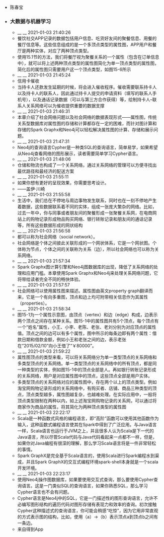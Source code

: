 - 陈春宝
- ### 大数据与机器学习
    - __ __ 2021-01-03 21:40:26
    - 餐饮社交APP记录的数据包括用户信息、吃货好友间的聚餐信息、用餐的餐厅信息等。这些信息组成的是一个多顶点类型的属性图，APP用户和餐厅是两种实体，对应了两种顶点类型。
    - 使用15.1节的方法，我们将餐厅视为聚餐关系的一个属性（包含在订单信息中），就可以将上述两种顶点类型的属性图简化为单一顶点类型的属性图，简化后的属性图只需要用户这一个顶点类型，如图15-6所示
    - __ __ 2021-01-03 21:45:24
    - 信用卡催收
    - 当持卡人还款发生延期的时候，将会进入催收程序。催收需要联系持卡人以及持卡人的联系人，因此通过持卡人提交的申请资料（填写的联系人手机号），以及通话记录数据（可以与第三方合作获得）等，绘制持卡人–联系人关系网络可以为催收提供重要的数据支撑
    - __ __ 2021-01-03 21:46:31
    - 本章介绍了社会网络问题以及社会网络的数据表现形式——属性图，传统关系型数据库对属性图的存储和计算都存在一定的困难，而针对图计算和存储的Spark Graphx和Neo4j可以轻松解决属性图的计算、存储和展示问题。
    - __ __ 2021-01-03 21:47:31
    - Neo4j的查询语言Cypher是一种类SQL的查询语言，简单易学，如果希望从Neo4j查看网络的图形展示，读者需要简单学习Cypher语言。
    - __ __ 2021-01-03 21:48:06
    - 仓储和物流也构成了一个关系网络，通过关系网络的管理可以方便寻找出最优路径和最经济的配送方案
    - __ __ 2021-01-03 21:55:11
    - 如果你想有更好的呈现效果，你需要思考设计。
    - ——盖伊·川崎
    - __ __ 2021-01-03 21:55:58
    - 生活中，我们总在不停地与周边事物发生联系，同时也在一刻不停地产生着数据，这些数据联系着不同的实体，组成一张庞大繁杂的网络。比如，过去一年中，你与同事或者朋友间的聚餐形成一张聚餐关系网，在电商网站上的购物记录形成物品购买网络、银行转账记录和朋友间的通话记录等，所有这些数据形成的网状结构
    - __ __ 2021-01-03 21:56:58
    - 都可以称为社会网络（social network）。
    - 社会网络是个体之间彼此关联形成的一个网状体系，它是一个网状图。个体称为节点，个体之间的关联称为关系（边），所以社会网络也可以称为关系网络。
    - __ __ 2021-01-03 21:57:34
    - Spark Graphx图计算引擎和Neo4j图数据库的出现，降低了关系网络的处理和应用门槛。本章使用Spark Graphx和Neo4j来处理关系网络问题，它将带给读者完全不同的畅快体验。
    - __ __ 2021-01-03 21:57:57
    - 社会网络可以使用属性图来描述。属性图由英文property graph翻译而来，它是一个有向多重图，顶点和边上均可附带相关信息作为其属性（properties）。
    - __ __ 2021-01-03 21:58:34
    - 图15-1为一个属性示意图，由顶点（vertex）和边（edge）构成，边表示两个顶点之间存在某种关系。图15-1中的属性图共有5个顶点，每个顶点有一个“姓名”属性，小王、小李、老陈、老张、老刘分别为对应顶点的属性值。顶点之间的边可以有多个属性，图中所示的每条边即有两个属性：借款日期和借款金额，例如小王和老张之间的边，表示老张在“2015/02/10”向小王借了“￥80000”。
    - __ __ 2021-01-03 21:59:22
    - 属性图顶点的类型来看，可以将关系网络分为单一类型顶点的关系网络和多类型顶点的关系网络。单一类型顶点的关系网络中的所有顶点，都是同一种类型的实体，例如图15-1中的顶点全部是人。再如银行转账记录形成的关系网络，用户是对应属性图中的顶点，这些顶点全部是用户实体。
    - 多类型顶点的关系网络对应的属性图中，存在两个以上的顶点类型。例如淘宝网购物记录形成的关系网络中，有购买者、店铺、商品三种类型的顶点，顶点类型越多，属性图越复杂，也越难处理。在实际应用中，一般将顶点类型限制在两种以内，如上述淘宝网购物记录的关系网，可以通过将商家作为商品的属性，将其简化为两种顶点类型的属性图
    - __ __ 2021-01-03 22:22:17
    - Scala是一种函数式风格的编程语言，即“高阶”函数可以使用其他函数作为输入，这种函数式编程语言使其在Spark中得到了广泛应用。与Java语言一样，Scala语言也运行于JVM之上，并且很多人认为Scala是下一代的Java语言，所以尽管Scala代码与Java代码看起来一点都不一样，但是，如果你对Java编程有很深的理解，那么学习Scala语言将是一件非常轻松的事情。
    - Spark GraphX是完全基于Scala语言的，使用Scala进行Spark编程水到渠成，并且Spark GraphX的交互式编程环境spark-shell本身就是一个scala开发环境。
    - __ __ 2021-01-03 22:23:17
    - 使用Neo4j操作图数据库，如果要使用交互式查询，那么要使用Cypher查询语言。这是一门类似SQL的查询语言，如果你熟悉SQL，那么学习Cypher语言也不会有问题。
    - Cypher语言是Neo4j中的SQL，它是一门描述性的图形查询语言，允许不必编写图形结构的遍历代码对图形存储有表现力和效率的查询。初次接触Cypher这种描述式的查询语言，你可能会稍感“吃惊”，因为它用非常直观的方式表示图的结构，比如，使用（a）→（b）表示顶点a到顶点b之间有一条边。
    - 来自得到App
